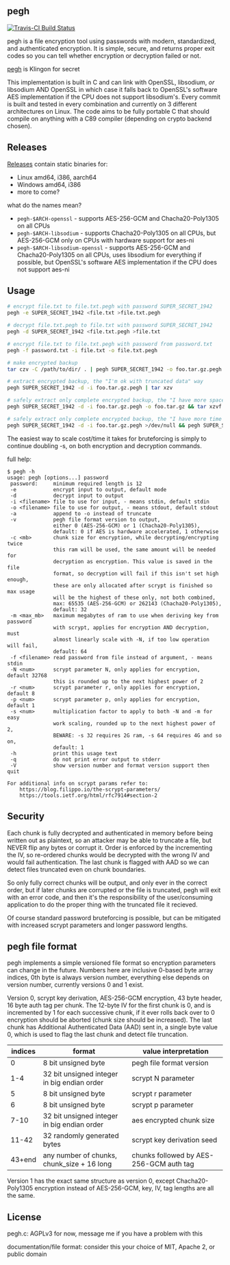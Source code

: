 pegh
----

[![Travis-CI Build Status](https://api.travis-ci.com/moparisthebest/pegh.svg?branch=master)](https://travis-ci.com/moparisthebest/pegh)

pegh is a file encryption tool using passwords with modern, standardized, and authenticated encryption. It is simple, secure, and returns proper exit codes so you can tell whether encryption or decryption failed or not.

[pegh](http://klingonska.org/dict/?q=tlh%3Apegh) is Klingon for secret

This implementation is built in C and can link with OpenSSL, libsodium, *or* libsodium AND OpenSSL in which case it falls back to OpenSSL's software AES implementation if the CPU does not support libsodium's.  Every commit is built and tested in every combination and currently on 3 different architectures on Linux.  The code aims to be fully portable C that should compile on anything with a C89 compiler (depending on crypto backend chosen).

Releases
--------

[Releases](https://github.com/moparisthebest/pegh/releases) contain static binaries for:

  * Linux amd64, i386, aarch64
  * Windows amd64, i386
  * more to come?

what do the names mean?

  * `pegh-$ARCH-openssl`             - supports AES-256-GCM and Chacha20-Poly1305 on all CPUs
  * `pegh-$ARCH-libsodium`           - supports Chacha20-Poly1305 on all CPUs, but AES-256-GCM only on CPUs with hardware support for aes-ni
  * `pegh-$ARCH-libsodium-openssl`   - supports AES-256-GCM and Chacha20-Poly1305 on all CPUs, uses libsodium for everything if possible, but OpenSSL's software AES implementation if the CPU does not support aes-ni

Usage
-----

```sh
# encrypt file.txt to file.txt.pegh with password SUPER_SECRET_1942
pegh -e SUPER_SECRET_1942 <file.txt >file.txt.pegh

# decrypt file.txt.pegh to file.txt with password SUPER_SECRET_1942
pegh -d SUPER_SECRET_1942 <file.txt.pegh >file.txt

# encrypt file.txt to file.txt.pegh with password from password.txt
pegh -f password.txt -i file.txt -o file.txt.pegh

# make encrypted backup
tar czv -C /path/to/dir/ . | pegh SUPER_SECRET_1942 -o foo.tar.gz.pegh

# extract encrypted backup, the "I'm ok with truncated data" way
pegh SUPER_SECRET_1942 -d -i foo.tar.gz.pegh | tar xzv

# safely extract only complete encrypted backup, the "I have more space than time" way
pegh SUPER_SECRET_1942 -d -i foo.tar.gz.pegh -o foo.tar.gz && tar xzvf foo.tar.gz; rm -f foo.tar.gz

# safely extract only complete encrypted backup, the "I have more time than space" way
pegh SUPER_SECRET_1942 -d -i foo.tar.gz.pegh >/dev/null && pegh SUPER_SECRET_1942 -d -i foo.tar.gz.pegh | tar xzv
```

The easiest way to scale cost/time it takes for bruteforcing is simply to continue doubling -s, on both encryption and decryption commands.

full help:
```
$ pegh -h
usage: pegh [options...] password
 password:     minimum required length is 12
 -e            encrypt input to output, default mode
 -d            decrypt input to output
 -i <filename> file to use for input, - means stdin, default stdin
 -o <filename> file to use for output, - means stdout, default stdout
 -a            append to -o instead of truncate
 -v            pegh file format version to output,
               either 0 (AES-256-GCM) or 1 (Chacha20-Poly1305),
               default: 0 if AES is hardware accelerated, 1 otherwise
 -c <mb>       chunk size for encryption, while decrypting/encrypting twice
               this ram will be used, the same amount will be needed for
               decryption as encryption. This value is saved in the file
               format, so decryption will fail if this isn't set high enough,
               these are only allocated after scrypt is finished so max usage
               will be the highest of these only, not both combined,
               max: 65535 (AES-256-GCM) or 262143 (Chacha20-Poly1305),
               default: 32
 -m <max_mb>   maximum megabytes of ram to use when deriving key from password
               with scrypt, applies for encryption AND decryption, must
               almost linearly scale with -N, if too low operation will fail,
               default: 64
 -f <filename> read password from file instead of argument, - means stdin
 -N <num>      scrypt parameter N, only applies for encryption, default 32768
               this is rounded up to the next highest power of 2
 -r <num>      scrypt parameter r, only applies for encryption, default 8
 -p <num>      scrypt parameter p, only applies for encryption, default 1
 -s <num>      multiplication factor to apply to both -N and -m for easy
               work scaling, rounded up to the next highest power of 2,
               BEWARE: -s 32 requires 2G ram, -s 64 requires 4G and so on,
               default: 1
 -h            print this usage text
 -q            do not print error output to stderr
 -V            show version number and format version support then quit

For additional info on scrypt params refer to:
    https://blog.filippo.io/the-scrypt-parameters/
    https://tools.ietf.org/html/rfc7914#section-2
```

Security
--------

Each chunk is fully decrypted and authenticated in memory before being written out as plaintext, so an attacker may be able to truncate a file, but NEVER flip any bytes or corrupt it.  Order is enforced by the incrementing the IV, so re-ordered chunks would be decrypted with the wrong IV and would fail authentication.  The last chunk is flagged with AAD so we can detect files truncated even on chunk boundaries.

So only fully correct chunks will be output, and only ever in the correct order, but if later chunks are corrupted or the file is truncated, pegh will exit with an error code, and then it's the responsibility of the user/consuming application to do the proper thing with the truncated file it recieved.

Of course standard password bruteforcing is possible, but can be mitigated with increased scrypt parameters and longer password lengths.

pegh file format
----------------

pegh implements a simple versioned file format so encryption parameters can change in the future. Numbers here are inclusive 0-based byte array indices, 0th byte is always version number, everything else depends on version number, currently versions 0 and 1 exist.

Version 0, scrypt key derivation, AES-256-GCM encryption, 43 byte header, 16 byte auth tag per chunk. The 12-byte IV for the first chunk is 0, and is incremented by 1 for each successive chunk, if it ever rolls back over to 0 encryption should be aborted (chunk size should be increased).  The last chunk has Additional Authenticated Data (AAD) sent in, a single byte value 0, which is used to flag the last chunk and detect file truncation.

| indices      | format                                      | value interpretation                    |
|--------------|---------------------------------------------|-----------------------------------------|
| 0            | 8  bit unsigned byte                        | pegh file format version                |
| 1-4          | 32 bit unsigned integer in big endian order | scrypt N parameter                      |
| 5            | 8  bit unsigned byte                        | scrypt r parameter                      |
| 6            | 8  bit unsigned byte                        | scrypt p parameter                      |
| 7-10         | 32 bit unsigned integer in big endian order | aes encrypted chunk size                |
| 11-42        | 32 randomly generated bytes                 | scrypt key derivation seed              |
| 43+end       | any number of chunks, chunk_size + 16 long  | chunks followed by AES-256-GCM auth tag |

Version 1 has the exact same structure as version 0, except Chacha20-Poly1305 encryption instead of AES-256-GCM, key, IV, tag lengths are all the same.

License
-------

pegh.c: AGPLv3 for now, message me if you have a problem with this

documentation/file format: consider this your choice of MIT, Apache 2, or public domain
